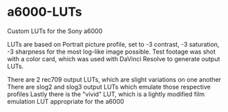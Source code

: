 # a6000-LUTs
Custom LUTs for the Sony a6000

LUTs are based on Portrait picture profile, set to -3 contrast, -3 saturation, -3 sharpness for the most log-like image possible. Test footage was shot with a color card, which was used with DaVinci Resolve to generate output LUTs.

There are 2 rec709 output LUTs, which are slight variations on one another
There are slog2 and slog3 output LUTs which emulate those respective profiles
Lastly there is the "vivid" LUT, which is a lightly modified film emulation LUT appropriate for the a6000
